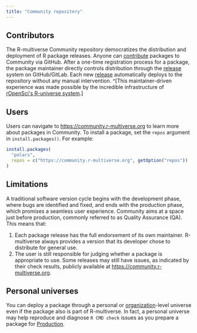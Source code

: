 ```yaml
---
title: "Community repository"
---
```


## Contributors

The R-multiverse Community repository democratizes the distribution and deployment of R package releases.
Anyone can [contribute](contributors.md) packages to Community via GitHub.
After a one-time registration process for a package,
the package maintainer directly controls distribution through the
[release](https://docs.github.com/en/repositories/releasing-projects-on-github/managing-releases-in-a-repository)
system on GitHub/GitLab.
Each new
[release](https://docs.github.com/en/repositories/releasing-projects-on-github/managing-releases-in-a-repository)
automatically deploys to the repository without any manual intervention.
^[This maintainer-driven experience was made possible by the incredible infrastructure of [rOpenSci's R-universe system](https://ropensci.org/r-universe/).]

## Users

Users can navigate to <https://community.r-multiverse.org> to learn more about packages in Community.
To install a package, set the `repos` argument in `install.packages()`.
For example:

```r
install.packages(
  "polars",
  repos = c("https://community.r-multiverse.org", getOption("repos"))
)
```

## Limitations

A traditional software version cycle begins with the development phase, where bugs are identified and fixed, and ends with the production phase, which promises a seamless user experience.
Community aims at a space just before production, commonly referred to as Quality Assurance (QA).
This means that:

1. Each package release has the full endorsement of its own maintainer.
R-multiverse always provides a version that its developer chose to distribute for general use.
2. The user is still responsible for judging whether a package is appropriate to use.
Some releases may still have issues, as indicated by their check results, publicly available at <https://community.r-multiverse.org>.

## Personal universes

You can deploy a package through a personal or [organization](https://docs.github.com/en/organizations/collaborating-with-groups-in-organizations/about-organizations)-level
universe even if the package also is part of R-multiverse.
In fact, a personal universe may help reproduce and diagnose `R CMD check` issues
as you prepare a package for [Production](production.md).
